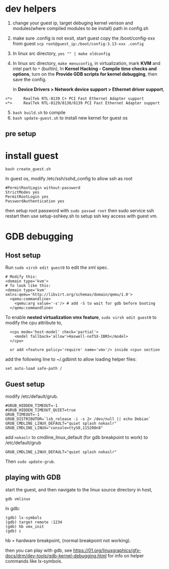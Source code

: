 # dev helpers

1. change your guest ip, target debuging kernel verison and modules(where compiled modules to be install) path in config.sh

2. make sure .config is not exsit, start guest copy the /boot/config-xxx from guest
   `scp root@guest_ip:/boot/config-3.13-xxx .config`

3. In linux src directory, `yes "" | make oldconfig`
4. In linux src directory, `make menuconfig`, in virtualization, mark **KVM** and intel part to `*` (builtin),
   In **Kernel Hacking - Compile time checks and options**, turn on the
   **Provide GDB scripts for kernel debugging**, then save the config.

   In **Device Drivers > Network device support > Ethernet driver support**,

```
<*>     RealTek RTL-8139 C+ PCI Fast Ethernet Adapter support
<*>     RealTek RTL-8129/8130/8139 PCI Fast Ethernet Adapter support
```
5. `bash build.sh` to compile
6. `bash update-guest.sh` to install new kernel for guest os

## pre setup

# install guest 
`bash create_guest.sh`

In guest os, modify /etc/ssh/sshd_config to allow ssh as root

```shell
#PermitRootLogin without-password
StrictModes yes
PermitRootLogin yes
PasswordAuthentication yes
```

then setup root password with `sudo passwd root`
then sudo service ssh restart
then use setup-sshkey.sh to setup ssh key access with guest vm.

# GDB debugging

## Host setup

Run `sudo virsh edit guest0` to edit the xml spec.

```
# Modify this:
<domain type='kvm'>
# To look like this:
<domain type='kvm' xmlns:qemu='http://libvirt.org/schemas/domain/qemu/1.0'>
  <qemu:commandline>
    <qemu:arg value='-s'/> # add -S to wait for gdb before booting
  </qemu:commandline>
```

To enable **nested virtualization vmx feature**, `sudo virsh edit guest0` to modify the cpu attribute to,
```
  <cpu mode='host-model' check='partial'>
    <model fallback='allow'>Haswell-noTSX-IBRS</model>
  </cpu>

  or add <feature policy='require' name='vmx'/> inside <cpu> section
```

add the following line to ~/.gdbinit to allow loading helper files:

```
set auto-load safe-path /
```

## Guest setup
modify /etc/default/grub.

```
#GRUB_HIDDEN_TIMEOUT=-1
#GRUB_HIDDEN_TIMEOUT_QUIET=true
GRUB_TIMEOUT=-1
GRUB_DISTRIBUTOR=`lsb_release -i -s 2> /dev/null || echo Debian`
GRUB_CMDLINE_LINUX_DEFAULT="quiet splash nokaslr"
GRUB_CMDLINE_LINUX="console=ttyS0,115200n8"
```

add `nokaslr` to cmdline_linux_default (for gdb breakpoint to work)
to /etc/default/grub
```
GRUB_CMDLINE_LINUX_DEFAULT="quiet splash nokaslr"
```

Then `sudo update-grub`.

## playing with GDB

start the guest, and then navigate to the linux source directory in host,

```
gdb vmlinux
```

In gdb:

```
(gdb) lx-symbols
(gdb) target remote :1234
(gdb) hb vmx_init
(gdb) c
```
hb = hardware breakpoint, (normal breakpoint not working).

then you can play with gdb, see https://01.org/linuxgraphics/gfx-docs/drm/dev-tools/gdb-kernel-debugging.html for info on helper commands
like lx-symbols.
